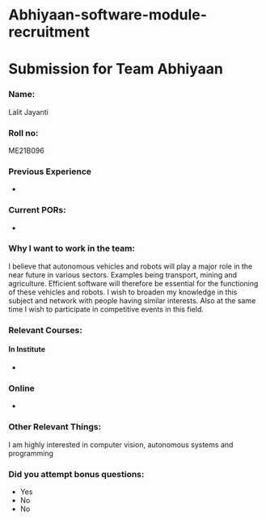# Abhiyaan-software-module-recruitment

Submission for Team Abhiyaan
=====================================

### Name:
Lalit Jayanti

### Roll no:
ME21B096

### Previous Experience
-

### Current PORs:
-

### Why I want to work in the team:
I believe that autonomous vehicles and robots will play a major role
in the near future in various sectors. Examples being transport, mining
and agriculture. Efficient software will therefore be essential for the
functioning of these vehicles and robots. I wish to broaden my knowledge in
this subject and network with people having similar interests. Also at the
same time I wish to participate in competitive events in this field.   

### Relevant Courses:
#### In Institute
-

### Online
-

### Other Relevant Things:
I am highly interested in computer vision, autonomous systems and programming

### Did you attempt bonus questions:
- Yes
- No
- No
